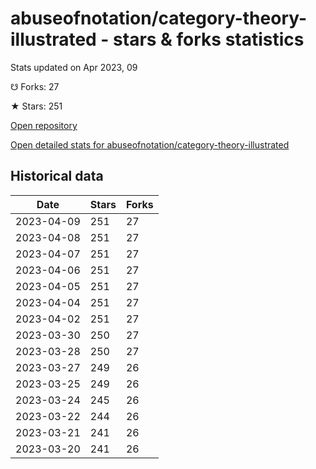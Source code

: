 # abuseofnotation/category-theory-illustrated - stars & forks statistics

Stats updated on Apr 2023, 09

☋ Forks: 27

★ Stars: 251

[Open repository](https://github.com/abuseofnotation/category-theory-illustrated)

[Open detailed stats for abuseofnotation/category-theory-illustrated](https://reviewgithub.com/rep/abuseofnotation/category-theory-illustrated)

## Historical data
| Date | Stars | Forks |
|------|-------|-------|
| 2023-04-09 | 251 | 27 | 
| 2023-04-08 | 251 | 27 | 
| 2023-04-07 | 251 | 27 | 
| 2023-04-06 | 251 | 27 | 
| 2023-04-05 | 251 | 27 | 
| 2023-04-04 | 251 | 27 | 
| 2023-04-02 | 251 | 27 | 
| 2023-03-30 | 250 | 27 | 
| 2023-03-28 | 250 | 27 | 
| 2023-03-27 | 249 | 26 | 
| 2023-03-25 | 249 | 26 | 
| 2023-03-24 | 245 | 26 | 
| 2023-03-22 | 244 | 26 | 
| 2023-03-21 | 241 | 26 | 
| 2023-03-20 | 241 | 26 | 

